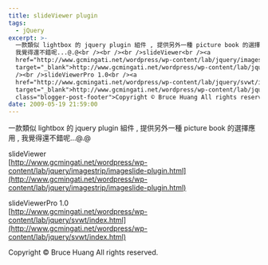 ```yaml
---
title: slideViewer plugin
tags:
  - jQuery
excerpt: >-
  一款類似 lightbox 的 jquery plugin 組件 , 提供另外一種 picture book 的選擇應用 ,
  我覺得還不錯呢...@.@<br /><br /><br />slideViewer<br /><a
  href="http://www.gcmingati.net/wordpress/wp-content/lab/jquery/imagestrip/imageslide-plugin.html"
  target="_blank">http://www.gcmingati.net/wordpress/wp-content/lab/jquery/imagestrip/imageslide-plugin.html</a><br
  /><br />slideViewerPro 1.0<br /><a
  href="http://www.gcmingati.net/wordpress/wp-content/lab/jquery/svwt/index.html"
  target="_blank">http://www.gcmingati.net/wordpress/wp-content/lab/jquery/svwt/index.html</a><div
  class="blogger-post-footer">Copyright © Bruce Huang All rights reserved.</div>
date: 2009-05-19 21:59:00
---
```


一款類似 lightbox 的 jquery plugin 組件 , 提供另外一種 picture book 的選擇應用 , 我覺得還不錯呢...@.@  
  
  
slideViewer  
[http://www.gcmingati.net/wordpress/wp-content/lab/jquery/imagestrip/imageslide-plugin.html](http://www.gcmingati.net/wordpress/wp-content/lab/jquery/imagestrip/imageslide-plugin.html)  
  
slideViewerPro 1.0  
[http://www.gcmingati.net/wordpress/wp-content/lab/jquery/svwt/index.html](http://www.gcmingati.net/wordpress/wp-content/lab/jquery/svwt/index.html)

Copyright © Bruce Huang All rights reserved.
<!-- more -->
